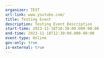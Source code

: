```yaml
---
organizer: TEST
url-link: www.youtube.com/
title: Testing Event
description: Testing Event Description
start-time: 2023-11-18T10:30:00.000-00:00
end-time: 2023-11-18T12:30:00.000-00:00
event-type: Online
gov-only: true
is-external: true
---
```

